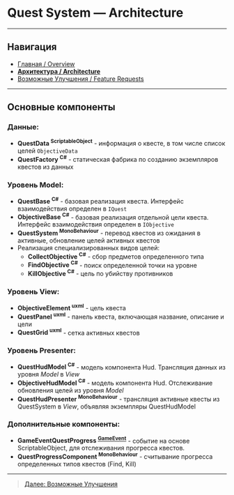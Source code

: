 ﻿# Quest System — Architecture

---

## Навигация

- [Главная / Overview](01_Overview.md)  
- **[Архитектура / Architecture](02_Architecture.md)**
- [Возможные Улучшения / Feature Requests](03_Feature_Requests.md)  

---

## Основные компоненты

### Данные:

- **QuestData <sup>ScriptableObject</sup>**  - информация о квесте, в том числе список целей `ObjectiveData`
- **QuestFactory <sup>C#</sup>**  - статическая фабрика по созданию экземпляров квестов из данных

### Уровень Model:

- **QuestBase <sup>C#</sup>** - базовая реализация квеста. Интерфейс взаимодействия определен в `IQuest`
- **ObjectiveBase <sup>C#</sup>**  - базовая реализация отдельной цели квеста. Интерфейс взаимодействия определен в `IObjective`
- **QuestSystem <sup>MonoBehaviour</sup>** - перевод квестов из ожидания в активные, обновление целей активных квестов
- Реализация специализированных видов целей:
    - **CollectObjective <sup>C#</sup>** - сбор предметов определенного типа
    - **FindObjective <sup>C#</sup>** - поиск определенной точки на уровне
    - **KillObjective <sup>C#</sup>** - цель по убийству противников

### Уровень View:

- **ObjectiveElement <sup>uxml</sup>** - цель квеста
- **QuestPanel <sup>uxml</sup>** - панель квеста, включающая название, описание и цели
- **QuestGrid <sup>uxml</sup>** - сетка активных квестов
    
### Уровень Presenter:

- **QuestHudModel <sup>C#</sup>** - модель компонента Hud. Трансляция данных из уровня *Model* в *View*
- **ObjectiveHudModel <sup>C#</sup>** - модель компонента Hud. Отслеживание обновления целей из уровня *Model*
- **QuestHudPresenter <sup>MonoBehaviour</sup>** - трансляция активные квесты из QuestSystem в *View*, объявляя экземпляры QuestHudModel

### Дополнительные компоненты:

- **GameEventQuestProgress <sup>[GameEvent](../UDF_Tools/01_Overview.md)</sup>**  - событие на основе ScriptableObject, для отслеживания прогресса квестов. 
- **QuestProgressComponent <sup>MonoBehaviour</sup>** - считывание прогресса определенных типов квестов (Find, Kill)
    
---

>  [Далее: Возможные Улучшения](03_Feature_Requests.md)